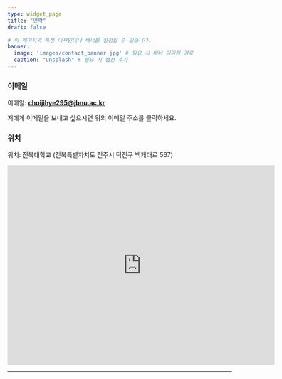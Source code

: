 ```yaml
---
type: widget_page
title: "연락"
draft: false

# 이 페이지의 특정 디자인이나 배너를 설정할 수 있습니다.
banner:
  image: 'images/contact_banner.jpg' # 필요 시 배너 이미지 경로
  caption: "unsplash" # 필요 시 캡션 추가
---
```



### 이메일
<p>이메일: <strong><a href="mailto:choijihye295@jbnu.ac.kr">choijihye295@jbnu.ac.kr</a></strong></p>
<p>저에게 이메일을 보내고 싶으시면 위의 이메일 주소를 클릭하세요.</p>

### 위치
<p>위치: 전북대학교 (전북특별자치도 전주시 덕진구 백제대로 567) </p>
<iframe src="https://www.google.com/maps/embed?pb=!1m18!1m12!1m3!1d6468.178330962607!2d127.12309818395724!3d35.846817099999996!2m3!1f0!2f0!3f0!3m2!1i1024!2i768!4f13.1!3m3!1m2!1s0x35702334621b3bb9%3A0xd2ef0eee158844e1!2z7KCE67aB64yA7ZWZ6rWQIOyghOyjvOy6oO2NvOyKpA!5e0!3m2!1sko!2skr!4v1727436926324!5m2!1sko!2skr" width="600" height="450" style="border:0;" allowfullscreen="" loading="lazy" referrerpolicy="no-referrer-when-downgrade"></iframe>

---
